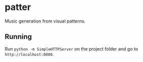# patter
Music generation from visual patterns.

## Running

Run `python -m SimpleHTTPServer` on the project folder and go to `http://localhost:8000`.
